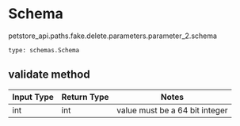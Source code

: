 # Schema
petstore_api.paths.fake.delete.parameters.parameter_2.schema
```
type: schemas.Schema
```

## validate method
Input Type | Return Type | Notes
------------ | ------------- | -------------
int | int | value must be a 64 bit integer
